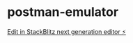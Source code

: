 # postman-emulator

[Edit in StackBlitz next generation editor ⚡️](https://stackblitz.com/~/github.com/zjandali/postman-emulator)